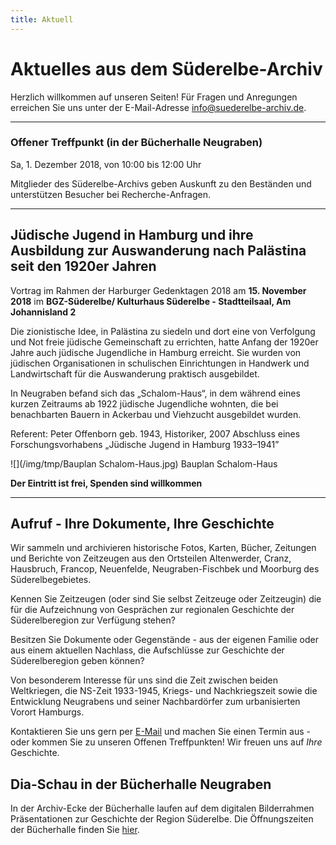 ```yaml
---
title: Aktuell
---
```


# Aktuelles aus dem Süderelbe-Archiv

Herzlich willkommen auf unseren Seiten! Für Fragen und Anregungen erreichen Sie uns unter der
E-Mail-Adresse [info@suederelbe-archiv.de](mailto:info@suederelbe-archiv.de).

* * *

### Offener Treffpunkt (in der Bücherhalle Neugraben)

Sa, 1. Dezember 2018, von 10:00 bis 12:00 Uhr

Mitglieder des Süderelbe-Archivs geben Auskunft zu den Beständen und unterstützen Besucher bei Recherche-Anfragen.

* * *

## Jüdische Jugend in Hamburg und ihre Ausbildung zur Auswanderung nach Palästina seit den 1920er Jahren

Vortrag im Rahmen der Harburger Gedenktagen 2018 am **15. November 2018** im **BGZ-Süderelbe/ Kulturhaus Süderelbe - Stadtteilsaal, 
Am Johannisland 2**

Die zionistische Idee, in Palästina zu siedeln und dort eine von Verfolgung und Not freie jüdische Gemeinschaft 
zu errichten, hatte Anfang der 1920er Jahre auch jüdische Jugendliche in Hamburg erreicht. 
Sie wurden von jüdischen Organisationen in schulischen Einrichtungen in Handwerk und Landwirtschaft für die Auswanderung praktisch ausgebildet. 

In Neugraben befand sich das „Schalom-Haus“, in dem während eines kurzen Zeitraums ab 1922 jüdische Jugendliche wohnten, die bei benachbarten Bauern in Ackerbau und Viehzucht ausgebildet wurden.  

Referent: Peter Offenborn
geb. 1943, Historiker, 2007 Abschluss eines Forschungsvorhabens „Jüdische Jugend in Hamburg 1933–1941”  

![](/img/tmp/Bauplan Schalom-Haus.jpg)
Bauplan Schalom-Haus

**Der Eintritt ist frei, Spenden sind willkommen**
* * *

## Aufruf - Ihre Dokumente, Ihre Geschichte

Wir sammeln und archivieren historische Fotos, Karten, Bücher, Zeitungen
und Berichte von Zeitzeugen aus den Ortsteilen Altenwerder, Cranz,
Hausbruch, Francop, Neuenfelde, Neugraben-Fischbek und Moorburg des
Süderelbegebietes.

Kennen Sie Zeitzeugen (oder sind Sie selbst Zeitzeuge oder Zeitzeugin) die für die
Aufzeichnung von Gesprächen zur regionalen Geschichte der Süderelberegion zur Verfügung 
stehen?

Besitzen Sie Dokumente oder Gegenstände - aus der eigenen Familie oder aus
einem aktuellen Nachlass, die Aufschlüsse zur Geschichte der Süderelberegion
geben können?

Von besonderem Interesse für uns sind die Zeit zwischen beiden
Weltkriegen, die NS-Zeit 1933-1945, Kriegs- und Nachkriegszeit sowie die
Entwicklung Neugrabens und seiner Nachbardörfer zum urbanisierten Vorort Hamburgs.

Kontaktieren Sie uns gern per [E-Mail](mailto:info@suederelbe-archiv.de)
und machen Sie einen Termin aus - oder kommen Sie zu unseren Offenen
Treffpunkten! Wir freuen uns auf *Ihre* Geschichte.


## Dia-Schau in der Bücherhalle Neugraben

In der Archiv-Ecke der Bücherhalle laufen auf dem digitalen Bilderrahmen Präsentationen zur Geschichte der Region Süderelbe.
 Die Öffnungszeiten der Bücherhalle finden Sie
[hier](https://www.buecherhallen.de/neugraben).
